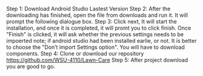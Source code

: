 Step 1: Download Android Studio Lastest Version
Step 2: After the downloading has finished, open the file from downloads and run it. It will prompt the following dialogue box.
Step 3: Click next, It will start the installation, and once it is completed, it will promt you to click finish. Once "Finish" is clicked, 
        it will ask whether the previous settings needs to be impoerted note; if android studio had been installed earlie, or not.
        It is better to choose the "Don’t import Settings option". You will have to download components.
Step 4: Clone or download our repository https://github.com/WSU-4110/Lawn-Care 
Step 5: After project download you are good to go.
